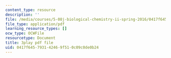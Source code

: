 ```yaml
---
content_type: resource
description: ''
file: /media/courses/5-08j-biological-chemistry-ii-spring-2016/0417f645793142469f510c09c0de0b24_jrCjdjLTQKk.pdf
file_type: application/pdf
learning_resource_types: []
ocw_type: OCWFile
resourcetype: Document
title: 3play pdf file
uid: 0417f645-7931-4246-9f51-0c09c0de0b24
---
```

